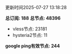 更新时间2025-07-27 13:18:28

**总订阅: 188**
**总节点: 48396**
- vless节点: 23181
- hysteria2节点: 11

**google ping有效节点: 244**
